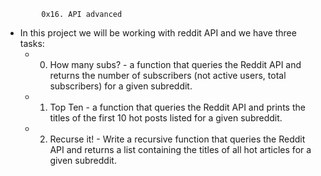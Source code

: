             0x16. API advanced
 * In this project we will be working with reddit API and we have three tasks:
    * 0. How many subs? - a function that queries the Reddit API and returns the number of subscribers (not active users, total subscribers) for a given subreddit.

    * 1. Top Ten - a function that queries the Reddit API and prints the titles of the first 10 hot posts listed for a given subreddit.

    * 2. Recurse it! - Write a recursive function that queries the Reddit API and returns a list containing the titles of all hot articles for a given subreddit.
